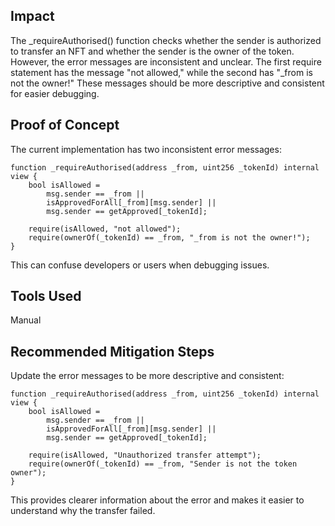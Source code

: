 ## Impact
The _requireAuthorised() function checks whether the sender is authorized to transfer an NFT and whether the sender is the owner of the token. However, the error messages are inconsistent and unclear. The first require statement has the message "not allowed," while the second has "_from is not the owner!" These messages should be more descriptive and consistent for easier debugging.

## Proof of Concept
The current implementation has two inconsistent error messages:
```
function _requireAuthorised(address _from, uint256 _tokenId) internal view {
    bool isAllowed =
        msg.sender == _from ||
        isApprovedForAll[_from][msg.sender] ||
        msg.sender == getApproved[_tokenId];

    require(isAllowed, "not allowed");
    require(ownerOf(_tokenId) == _from, "_from is not the owner!");
}
```
This can confuse developers or users when debugging issues.

## Tools Used
Manual

## Recommended Mitigation Steps
 Update the error messages to be more descriptive and consistent:


```
function _requireAuthorised(address _from, uint256 _tokenId) internal view {
    bool isAllowed =
        msg.sender == _from ||
        isApprovedForAll[_from][msg.sender] ||
        msg.sender == getApproved[_tokenId];

    require(isAllowed, "Unauthorized transfer attempt");
    require(ownerOf(_tokenId) == _from, "Sender is not the token owner");
}
```
This provides clearer information about the error and makes it easier to understand why the transfer failed.